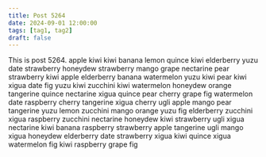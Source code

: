 ```yaml
---
title: Post 5264
date: 2024-09-01 12:00:00
tags: [tag1, tag2]
draft: false
---
```

This is post 5264.
apple
kiwi
kiwi
banana
lemon
quince
kiwi
elderberry
yuzu
date
strawberry
honeydew
strawberry
mango
grape
nectarine
pear
strawberry
kiwi
apple
elderberry
banana
watermelon
yuzu
kiwi
pear
kiwi
xigua
date
fig
yuzu
kiwi
zucchini
kiwi
watermelon
honeydew
orange
tangerine
quince
nectarine
xigua
quince
pear
cherry
grape
fig
watermelon
date
raspberry
cherry
tangerine
xigua
cherry
ugli
apple
mango
pear
tangerine
yuzu
lemon
zucchini
mango
orange
yuzu
fig
elderberry
zucchini
xigua
raspberry
zucchini
nectarine
honeydew
kiwi
strawberry
ugli
xigua
nectarine
kiwi
banana
raspberry
strawberry
apple
tangerine
ugli
mango
xigua
honeydew
elderberry
date
strawberry
xigua
kiwi
quince
xigua
watermelon
fig
kiwi
raspberry
grape
fig
